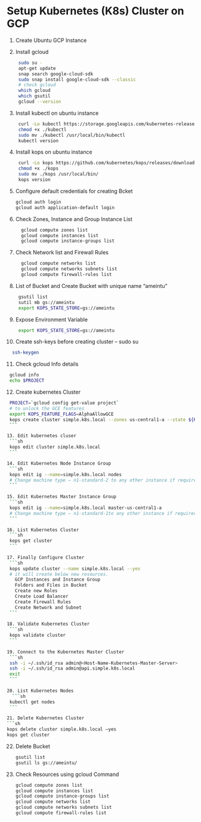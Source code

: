 # Setup Kubernetes (K8s) Cluster on GCP


1. Create Ubuntu GCP Instance

2. Install gcloud
   ```sh
    sudo su -
    apt-get update
    snap search google-cloud-sdk
    sudo snap install google-cloud-sdk --classic
    # check gcloud
    which gcloud
    which gsutil
    gcloud --version
    ```

3. Install kubectl on ubuntu instance
   ```sh
    curl -Lo kubectl https://storage.googleapis.com/kubernetes-release/release/$(curl -s https://storage.googleapis.com/kubernetes-release/release/stable.txt)/bin/linux/amd64/kubectl
    chmod +x ./kubectl
    sudo mv ./kubectl /usr/local/bin/kubectl
    kubectl version
   ```

4. Install kops on ubuntu instance
   ```sh
    curl -Lo kops https://github.com/kubernetes/kops/releases/download/$(curl -s https://api.github.com/repos/kubernetes/kops/releases/latest | grep tag_name | cut -d '"' -f 4)/kops-linux-amd64
    chmod +x ./kops
    sudo mv ./kops /usr/local/bin/
    kops version
    ```

5.  Configure default credentials for creating Bcket
    ```sh
    gcloud auth login
    gcloud auth application-default login
    ```

6. Check Zones, Instance and Group Instance List
    ```sh
      gcloud compute zones list
      gcloud compute instances list
      gcloud compute instance-groups list
    ```

7. Check Network list and Firewall Rules
    ```sh
      gcloud compute networks list
      gcloud compute networks subnets list
      gcloud compute firewall-rules list
    ```

8. List of Bucket and Create Bucket with unique name “ameintu”
   ```sh
    gsutil list
    sutil mb gs://ameintu
    export KOPS_STATE_STORE=gs://ameintu
    ```

9. Expose Environment Variable
   ```sh
    export KOPS_STATE_STORE=gs://ameintu    
   ```

10. Create ssh-keys before creating cluster – sudo su
   ```sh
     ssh-keygen
   ```

11. Check gcloud Info details
   ```sh
    gcloud info
    echo $PROJECT
   ```

12. Create kubernetes Cluster
   ```sh
    PROJECT=`gcloud config get-value project`
    # to unlock the GCE features
    export KOPS_FEATURE_FLAGS=AlphaAllowGCE
    kops create cluster simple.k8s.local --zones us-central1-a --state ${KOPS_STATE_STORE}/ --project=${PROJECT}
    ```

13. Edit kubernetes cluser
    ```sh
    kops edit cluster simple.k8s.local
    ```

14. Edit Kubernetes Node Instance Group
    ```sh
    kops edit ig --name=simple.k8s.local nodes
    # Change machine type – n1-standard-2 to any other instance if required
    ```
    
15. Edit Kubernetes Master Instance Group
    ```sh
    kops edit ig --name=simple.k8s.local master-us-central1-a
    # Change machine type – n1-standard-1to any other instance if required
    ```

16. List Kubernetes Cluster
    ```sh
    kops get cluster
    ```
    
17. Finally Configure Cluster
    ```sh
    kops update cluster --name simple.k8s.local --yes
    # it will create below new resources. 
      GCP Instances and Instance Group
      Folders and Files in Bucket
      Create new Roles
      Create Load Balancer
      Create Firewall Rules
      Create Network and Subnet
    ```
    
18. Validate Kubernetes Cluster
    ```sh
    kops validate cluster
    ```
    
19. Connect to the Kubernetes Master Cluster
    ```sh
    ssh -i ~/.ssh/id_rsa admin@<Host-Name-Kubernetes-Master-Server>
    ssh -i ~/.ssh/id_rsa admin@api.simple.k8s.local
    exit
    ```
    
20. List Kubernetes Nodes
     ```sh
    kubectl get nodes
    ```

21. Delete Kubernetes Cluster
   ```sh
   kops delete cluster simple.k8s.local –yes
   kops get cluster
   ```

22. Delete Bucket
    ```sh
    gsutil list
    gsutil ls gs://ameintu/
    ```

22. Check Resources using gcloud Command
     ```sh
    gcloud compute zones list
    gcloud compute instances list
    gcloud compute instance-groups list
    gcloud compute networks list
    gcloud compute networks subnets list
    gcloud compute firewall-rules list
    ```
